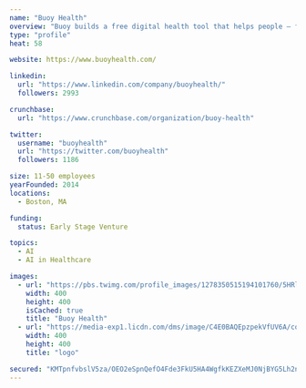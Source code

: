 ```yaml
---
name: "Buoy Health"
overview: "Buoy builds a free digital health tool that helps people – from the moment they get sick – start their health care on the right foot. Started by a team of doctors and computer scientists working at the Harvard Innovation Laboratory in Boston MA, Buoy was developed in direct response to the downward spiral we’ve all faced when we attempt to self-diagnose our symptoms online. Buoy leverages artificial intelligence – powered by advanced machine learning and proprietary granular data - to resemble an exchange you would have with your favorite doctor – to provide consumers with a real-time, accurate analysis of their symptoms and help them easily and quickly embark on the right path to getting better."
type: "profile"
heat: 58

website: https://www.buoyhealth.com/

linkedin:
  url: "https://www.linkedin.com/company/buoyhealth/"
  followers: 2993

crunchbase:
  url: "https://www.crunchbase.com/organization/buoy-health"

twitter:
  username: "buoyhealth"
  url: "https://twitter.com/buoyhealth"
  followers: 1186

size: 11-50 employees
yearFounded: 2014
locations:
  - Boston, MA

funding:
  status: Early Stage Venture

topics:
  - AI
  - AI in Healthcare

images:
  - url: "https://pbs.twimg.com/profile_images/1278350515194101760/5HRlAt2K_400x400.jpg"
    width: 400
    height: 400
    isCached: true
    title: "Buoy Health"
  - url: "https://media-exp1.licdn.com/dms/image/C4E0BAQEpzpekVfUV6A/company-logo_200_200/0?e=1594857600&v=beta&t=Or-YUZmwdDZCtBS9Z6ZsTOSzGxZ5ExEma_OUAiWXH7w"
    width: 400
    height: 400
    title: "logo"

secured: "KMTpnfvbslV5za/OEO2eSpnQefO4Fde3FkU5HA4WgfkKEZXeMJ0NjBYG5Lh2nZG6XEFsjViUD9Q732KRyTg7vlHxGdWYYLk9Sh1Gs7+iJL7PKfda4pipR4NWzrYJONBUb7nO3IGAOI/QKX9c9n905BAJyjeJ0uo2ftkKHTplrIt02KBDOPSyCJ3VELYeCtpmNMZJlowE2kSl2bjm00SbNm9wWJ6aaytEXn6eZY2UohD6PrW8KYWZepOsQcxDQGY59KB8rp5JQrejTf4j0WPbq6/nztMtHt9b7MjL2svRwyuR3l6BgldwJjqp9+6IPTSCSLcMEgqhGlDjULowOtycX5FEBwZhb3k6CxyUvyH2JZRGsfPVRZYRwrbgZczhfXat;ZT7RQRhzT7RgQl2g5PFnZQ=="
---
```


